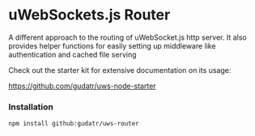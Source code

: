# uWebSockets.js Router

A different approach to the routing of uWebSocket.js http server.
It also provides helper functions for easily setting up middleware like authentication and cached file serving

Check out the starter kit for extensive documentation on its usage:

https://github.com/gudatr/uws-node-starter

### Installation

```
npm install github:gudatr/uws-router
```
